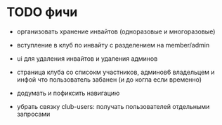 # TODO фичи

- организовать хранение инвайтов (одноразовые и многоразовые)
- вступление в клуб по инвайту с разделением на member/admin
- ui для удаления инвайтов и удаления админов

- страница клуба со списокм участников, админов6 владельцем и инфой что пользователь забанен (и до когла если временно)

- додумать и пофиксить навигацию

- убрать связку club-users: получать пользователей отдельными запросами
